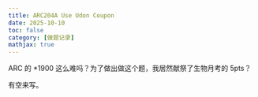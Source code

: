 ```yaml
---
title: ARC204A Use Udon Coupon
date: 2025-10-10
toc: false
category: [做题记录]
mathjax: true
---
```


ARC 的 *1900 这么难吗？为了做出做这个题，我居然献祭了生物月考的 5pts？

有空来写。
